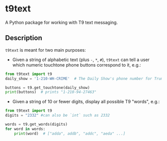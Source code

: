 # t9text
A Python package for working with T9 text messaging.

## Description
`t9text` is meant for two main purposes:
- Given a string of alphabetic text (plus `-`, `*`, `#`), `t9text` can tell a user which numeric touchtone phone buttons correspond to it, e.g.:
```python
from t9text import t9
daily_show = '1-210-WH-CRIME'  # The Daily Show's phone number for Trump to confess his crimes to :-)

buttons = t9.get_touchtone(daily_show)
print(buttons)  # prints "1-210-94-27463"
```

- Given a string of 10 or fewer digits, display all possible T9 "words", e.g.:
```python
from t9text import t9
digits = "2332" #can also be `int` such as 2332

words = t9.get_words(digits)
for word in words:
    print(word)  # ["adda", addb", "addc", "aeda" ...]
```
